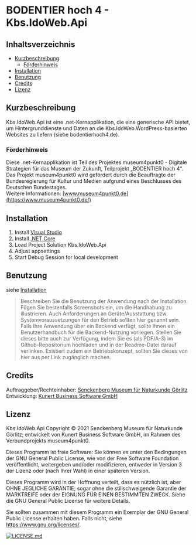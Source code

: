 # BODENTIER hoch 4 - Kbs.IdoWeb.Api

## Inhaltsverzeichnis  
- [Kurzbeschreibung](#Kurzbeschreibung)
  - [Förderhinweis](#Förderhinweis)
- [Installation](#Installation)
- [Benutzung](#Benutzung)
- [Credits](#Credits)
- [Lizenz](#Lizenz)

## Kurzbeschreibung
Kbs.IdoWeb.Api ist eine .net-Kernapplikation, die eine generische API bietet, um Hintergrunddienste und Daten an die Kbs.IdoWeb.WordPress-basierten Websites zu liefern (siehe bodentierhoch4.de).

### Förderhinweis
Diese .net-Kernapplikation ist Teil des Projektes museum4punkt0 - Digitale Strategien für das Museum der Zukunft, Teilprojekt „BODENTIER hoch 4“. Das Projekt museum4punkt0 wird gefördert durch die  Beauftragte der Bundesregierung für Kultur und Medien aufgrund eines Beschlusses des Deutschen Bundestages.  
Weitere Informationen: [www.museum4punkt0.de](https://www.museum4punkt0.de/)

## Installation
  1. Install [Visual Studio](https://visualstudio.microsoft.com/downloads/)
  2. Install [.NET Core](https://dotnet.microsoft.com/download)
  3. Load Project Solution Kbs.IdoWeb.Api
  4. Adjust appsettings
  5. Start Debug Session for local development

## Benutzung
siehe [Installation](#Installation)

>Beschreiben Sie die Benutzung der Anwendung nach der Installation. Fügen Sie bestenfalls Screenshots ein, um die Handhabung zu illustrieren. Auch Anforderungen an Geräte/Ausstattung bzw. Systemvoraussetzungen für den Betrieb sollten hier genannt sein. Falls Ihre Anwendung über ein Backend verfügt, sollte Ihnen ein Benutzerhandbuch für die Backend-Nutzung vorliegen. Stellen Sie dieses bitte auch zur Verfügung, indem Sie es (als PDF/A-3) im Github-Repositorium hochladen und in der Readme-Datei darauf verlinken. Existiert zudem ein Betriebskonzept, sollten Sie dieses von hier aus per Link zugänglich machen.  

## Credits  
Auftraggeber/Rechteinhaber: [Senckenberg Museum für Naturkunde Görlitz](https://museumgoerlitz.senckenberg.de/)  
Entwicklung: [Kunert Business Software GmbH](https://www.kbs-leipzig.de/kbsweb/)

## Lizenz  
Kbs.IdoWeb.Api Copyright © 2021 Senckenberg Museum für Naturkunde Görlitz; entwickelt von Kunert Business Software GmbH, im Rahmen des Verbundprojekts museum4punkt0.

Dieses Programm ist freie Software: Sie können es unter den Bedingungen der GNU General Public License, wie von der Free Software Foundation veröffentlicht, weitergeben und/oder modifizieren, entweder in Version 3 der Lizenz oder (nach Ihrer Wahl) in einer späteren Version.

Dieses Programm wird in der Hoffnung verteilt, dass es nützlich ist, aber OHNE JEGLICHE GARANTIE; sogar ohne die stillschweigende Garantie der MARKTREIFE oder der EIGNUNG FÜR EINEN BESTIMMTEN ZWECK. Siehe die GNU General Public License für weitere Details.

Sie sollten zusammen mit diesem Programm ein Exemplar der GNU General Public License erhalten haben. Falls nicht, siehe https://www.gnu.org/licenses/.

[![LICENSE.md](https://img.shields.io/badge/License-GPLv3-blue.svg)](/LICENSE.md)
